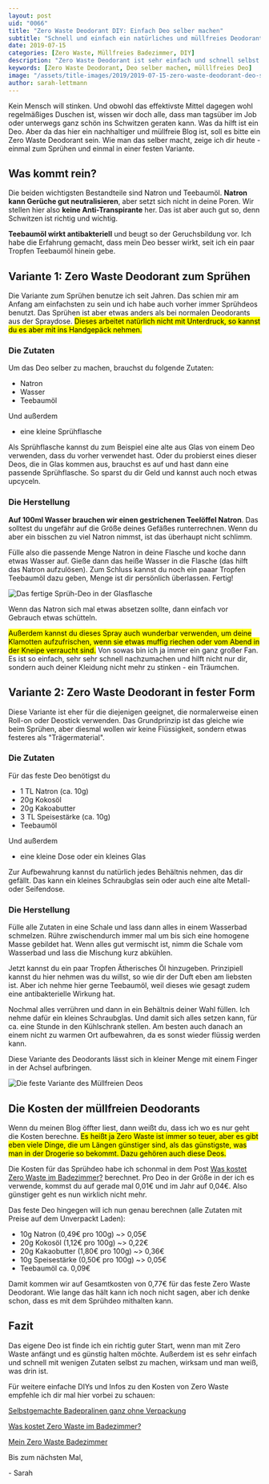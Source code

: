 ```yaml
---
layout: post
uid: "0066"
title: "Zero Waste Deodorant DIY: Einfach Deo selber machen"
subtitle: "Schnell und einfach ein natürliches und müllfreies Deodorant selber machen"
date: 2019-07-15
categories: [Zero Waste, Müllfreies Badezimmer, DIY]
description: "Zero Waste Deodorant ist sehr einfach und schnell selbst gemacht. Ich zeige dir sowohl eine Variante zum Sprühen als auch ein müllfreies Deo in fester Form."
keywords: [Zero Waste Deodorant, Deo selber machen, mülllfreies Deo]
image: "/assets/title-images/2019/2019-07-15-zero-waste-deodorant-deo-selber-machen.jpg"
author: sarah-lettmann
---
```

Kein Mensch will stinken. Und obwohl das effektivste Mittel dagegen wohl regelmäßiges Duschen ist, wissen wir doch alle, dass man tagsüber im Job oder unterwegs ganz schön ins Schwitzen geraten kann. Was da hilft ist ein Deo. Aber da das hier ein nachhaltiger und müllfreie Blog ist, soll es bitte ein Zero Waste Deodorant sein. Wie man das selber macht, zeige ich dir heute - einmal zum Sprühen und einmal in einer festen Variante.

## Was kommt rein?
Die beiden wichtigsten Bestandteile sind Natron und Teebaumöl. **Natron kann Gerüche gut neutralisieren**, aber setzt sich nicht in deine Poren. Wir stellen hier also **keine Anti-Transpirante** her. Das ist aber auch gut so, denn Schwitzen ist richtig und wichtig.

**Teebaumöl wirkt antibakteriell** und beugt so der Geruchsbildung vor. Ich habe die Erfahrung gemacht, dass mein Deo besser wirkt, seit ich ein paar Tropfen Teebaumöl hinein gebe.

## Variante 1: Zero Waste Deodorant zum Sprühen
Die Variante zum Sprühen benutze ich seit Jahren. Das schien mir am Anfang am einfachsten zu sein und ich habe auch vorher immer Sprühdeos benutzt. Das Sprühen ist aber etwas anders als bei normalen Deodorants aus der Spraydose. <mark>Dieses arbeitet natürlich nicht mit Unterdruck, so kannst du es aber mit ins Handgepäck nehmen.</mark>

### Die Zutaten
Um das Deo selber zu machen, brauchst du folgende Zutaten:
- Natron
- Wasser
- Teebaumöl

Und außerdem
- eine kleine Sprühflasche

Als Sprühflasche kannst du zum Beispiel eine alte aus Glas von einem Deo verwenden, dass du vorher verwendet hast. Oder du probierst eines dieser Deos, die in Glas kommen aus, brauchst es auf und hast dann eine passende Sprühflasche. So sparst du dir Geld und kannst auch noch etwas upcyceln.

### Die Herstellung
**Auf 100ml Wasser brauchen wir einen gestrichenen Teelöffel Natron**. Das solltest du ungefähr auf die Größe deines Gefäßes runterrechnen. Wenn du aber ein bisschen zu viel Natron nimmst, ist das überhaupt nicht schlimm.

Fülle also die passende Menge Natron in deine Flasche und koche dann etwas Wasser auf. Gieße dann das heiße Wasser in die Flasche (das hilft das Natron aufzulösen). Zum Schluss kannst du noch ein paaar Tropfen Teebaumöl dazu geben, Menge ist dir persönlich überlassen. Fertig!

![Das fertige Sprüh-Deo in der Glasflasche](/assets/inpost-images/2019/2019-07-15-deo-zum-spruehen.jpg "© {{ site.title }}")

Wenn das Natron sich mal etwas absetzen sollte, dann einfach vor Gebrauch etwas schütteln.

<mark>Außerdem kannst du dieses Spray auch wunderbar verwenden, um deine Klamotten aufzufrischen, wenn sie etwas muffig riechen oder vom Abend in der Kneipe verraucht sind.</mark> Von sowas bin ich ja immer ein ganz großer Fan. Es ist so einfach, sehr sehr schnell nachzumachen und hilft nicht nur dir, sondern auch deiner Kleidung nicht mehr zu stinken - ein Träumchen.

## Variante 2: Zero Waste Deodorant in fester Form
Diese Variante ist eher für die diejenigen geeignet, die normalerweise einen Roll-on oder Deostick verwenden. Das Grundprinzip ist das gleiche wie beim Sprühen, aber diesmal wollen wir keine Flüssigkeit, sondern etwas festeres als "Trägermaterial".

### Die Zutaten
Für das feste Deo benötigst du
- 1 TL Natron (ca. 10g)
- 20g Kokosöl
- 20g Kakoabutter
- 3 TL Speisestärke (ca. 10g)
- Teebaumöl

Und außerdem
- eine kleine Dose oder ein kleines Glas

Zur Aufbewahrung kannst du natürlich jedes Behältnis nehmen, das dir gefällt. Das kann ein kleines Schraubglas sein oder auch eine alte Metall- oder Seifendose.

### Die Herstellung
Fülle alle Zutaten in eine Schale und lass dann alles in einem Wasserbad schmelzen. Rühre zwischendurch immer mal um bis sich eine homogene Masse gebildet hat. Wenn alles gut vermischt ist, nimm die Schale vom Wasserbad und lass die Mischung kurz abkühlen.

Jetzt kannst du ein paar Tropfen Ätherisches Öl hinzugeben. Prinzipiell kannst du hier nehmen was du willst, so wie dir der Duft eben am liebsten ist. Aber ich nehme hier gerne Teebaumöl, weil dieses wie gesagt zudem eine antibakterielle Wirkung hat.

Nochmal alles verrühren und dann in ein Behältnis deiner Wahl füllen. Ich nehme dafür ein kleines Schraubglas. Und damit sich alles setzen kann, für ca. eine Stunde in den Kühlschrank stellen. Am besten auch danach an einem nicht zu warmen Ort aufbewahren, da es sonst wieder flüssig werden kann.

Diese Variante des Deodorants lässt sich in kleiner Menge mit einem Finger in der Achsel aufbringen.

![Die feste Variante des Müllfreien Deos](/assets/inpost-images/2019/2019-07-15-festes-deodorant.jpg "© {{ site.title }}")

## Die Kosten der müllfreien Deodorants
Wenn du meinen Blog öffter liest, dann weißt du, dass ich wo es nur geht die Kosten berechne. <mark>Es heißt ja Zero Waste ist immer so teuer, aber es gibt eben viele Dinge, die um Längen günstiger sind, als das günstigste, was man in der Drogerie so bekommt. Dazu gehören auch diese Deos.</mark>

Die Kosten für das Sprühdeo habe ich schonmal in dem Post [Was kostet Zero Waste im Badezimmer?](/blog/was-kostet-zero-waste-im-badezimmer/) berechnet. Pro Deo in der Größe in der ich es verwende, kommst du auf gerade mal 0,01€ und im Jahr auf 0,04€. Also günstiger geht es nun wirklich nicht mehr.

Das feste Deo hingegen will ich nun genau berechnen (alle Zutaten mit Preise auf dem Unverpackt Laden):
- 10g Natron (0,49€ pro 100g) ~> 0,05€
- 20g Kokosöl (1,12€ pro 100g) ~> 0,22€
- 20g Kakaobutter (1,80€ pro 100g) ~> 0,36€
- 10g Speisestärke (0,50€ pro 100g) ~> 0,05€
- Teebaumöl ca. 0,09€

Damit kommen wir auf Gesamtkosten von 0,77€ für das feste Zero Waste Deodorant. Wie lange das hält kann ich noch nicht sagen, aber ich denke schon, dass es mit dem Sprühdeo mithalten kann.

## Fazit
Das eigene Deo ist finde ich ein richtig guter Start, wenn man mit Zero Waste anfängt und es günstig halten möchte. Außerdem ist es sehr einfach und schnell mit wenigen Zutaten selbst zu machen, wirksam und man weiß, was drin ist.

Für weitere einfache DIYs und Infos zu den Kosten von Zero Waste empfehle ich dir mal hier vorbei zu schauen:

[Selbstgemachte Badepralinen ganz ohne Verpackung](/blog/selbstgemachte-badepralinen/)

[Was kostet Zero Waste im Badezimmer?](/blog/was-kostet-zero-waste-im-badezimmer/)

[Mein Zero Waste Badezimmer](/blog/mein-zero-waste-badezimmer/)

Bis zum nächsten Mal,

\- Sarah
